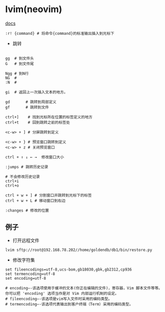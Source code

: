 # lvim(neovim)
[docs](https://yianwillis.github.io/vimcdoc/doc/help.html)
```vim
:r! {command} # 将命令{command}的标准输出插入到光标下
```

- 跳转
```

gg  # 到文件头
G   # 到文件尾

Ngg # 到N行
NG  #
:N  #

gi  # 返回上一次插入文本的地方。

gd       # 跳转到局部定义
gf       # 跳转到文件

ctrl+]    # 找到光标所在位置的标签定义的地方
ctrl+t    # 回到跳转之前的标签处

<c-w> + ] # 分屏跳转到定义

<c-w> + } # 预览窗口跳转到定义
<c-w> + z # 关闭预览窗口

ctrl + ↑ ↓ ← →  修改窗口大小 

:jumps # 跳转历史记录

# 不会修改历史记录
ctrl+i 
ctrl+o

ctrl + w + ] # 分割窗口并跳转到光标下的标签
ctrl + w + L # 移动窗口到右边

:changes # 修改的位置
```

## 例子
- 打开远程文件
```shell
lvim sftp://root@192.168.78.202//home/goldendb/db1/bin/restore.py
```

- 修改字符集
```shell
set fileencodings=utf-8,ucs-bom,gb18030,gbk,gb2312,cp936
set termencoding=utf-8
set encoding=utf-8

# encoding—-该选项使用于缓冲的文本(你正在编辑的文件)，寄存器，Vim 脚本文件等等。你可以把 'encoding' 选项当作是对 Vim 内部运行机制的设定。
# fileencoding—-该选项是vim写入文件时采用的编码类型。
# termencoding—-该选项代表输出到客户终端（Term）采用的编码类型。
```
